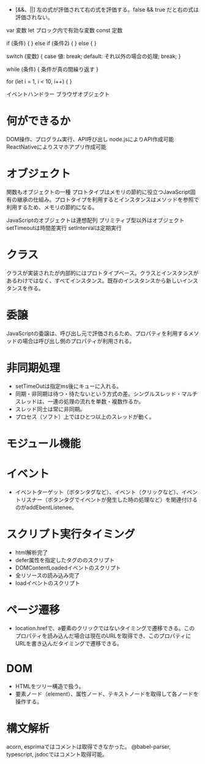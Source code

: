 * [&&、||] 左の式が評価されて右の式を評価する。false && true だと右の式は評価されない。

var 変数
let ブロック内で有効な変数
const 定数

if (条件) {
} else if (条件2) {
} else {
}

switch (変数) {
case 値:
	break;
default:
	それ以外の場合の処理;
	break;
}

while (条件) {
	条件が真の間繰り返す
}

for (let i = 1, i < 10, i++) {
}

イベントハンドラー
ブラウザオブジェクト

# 何ができるか
DOM操作、プログラム実行、API呼び出し
node.jsによりAPI作成可能
ReactNativeによりスマホアプリ作成可能

# オブジェクト
関数もオブジェクトの一種
プロトタイプはメモリの節約に役立つJavaScript固有の継承の仕組み。プロトタイプを利用するとインスタンスはメソッドを参照で利用するため、メモリの節約になる。

JavaScriptのオブジェクトは連想配列
プリミティブ型以外はオブジェクト
setTimeoutは時間差実行
setIntervalは定期実行

# クラス
クラスが実装されたが内部的にはプロトタイプベース。クラスとインスタンスがあるわけではなく、すべてインスタンス。既存のインスタンスから新しいインスタンスを作る。

# 委譲
JavaScriptの委譲は、呼び出し元で評価されるため、プロパティを利用するメソッドの場合は呼び出し側のプロパティが利用される。

# 非同期処理
* setTimeOutは指定ms後にキューに入れる。
* 同期・非同期は待つ・待たないという方式の差。シングルスレッド・マルチスレッドは、一連の処理の流れを単数・複数作るか。
* スレッド同士は常に非同期。
* プロセス（ソフト）上ではひとつ以上のスレッドが動く。

# モジュール機能
# イベント
* イベントターゲット（ボタンタグなど）、イベント（クリックなど）、イベントリスナー（ボタンタグでイベントが発生した時の処理など）を関連付けるのがaddEbentListenee。

# スクリプト実行タイミング
* html解析完了
* defer属性を指定したタグののスクリプト
* DOMContentLoadedイベントのスクリプト
* 全リソースの読み込み完了
* loadイベントのスクリプト

# ページ遷移
* location.hrefで、a要素のクリックではないタイミングで遷移できる。このプロパティを読み込んだ場合は現在のURLを取得でき、このプロパティにURLを書き込んだタイミングで遷移できる。

# DOM
* HTMLをツリー構造で扱う。
* 要素ノード（element）、属性ノード、テキストノードを取得して各ノードを操作する。

# 構文解析
acorn, esprimaではコメントは取得できなかった。
@babel-parser, typescript, jsdocではコメント取得可能。
